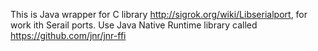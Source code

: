 This is Java wrapper for C library http://sigrok.org/wiki/Libserialport, for work ith Serail ports.
Use Java Native Runtime library called https://github.com/jnr/jnr-ffi
